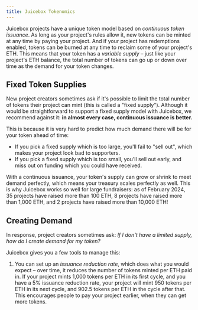 ```yaml
---
title: Juicebox Tokenomics
---
```


Juicebox projects have a unique token model based on *continuous token issuance*. As long as your project's rules allow it, new tokens can be minted at any time by paying your project. And if your project has redemptions enabled, tokens can be burned at any time to reclaim some of your project's ETH. This means that your token has a *variable supply* – just like your project's ETH balance, the total number of tokens can go up or down over time as the demand for your token changes.

## Fixed Token Supplies

New project creators sometimes ask if it's possible to limit the total number of tokens their project can mint (this is called a "fixed supply"). Although it would be straightforward to support a fixed supply model with Juicebox, we recommend against it: **in almost every case, continuous issuance is better.**

This is because it is very hard to predict how much demand there will be for your token ahead of time:
- If you pick a fixed supply which is too large, you'll fail to "sell out", which makes your project look bad to supporters.
- If you pick a fixed supply which is too small, you'll sell out early, and miss out on funding which you could have received.

With a continuous issuance, your token's supply can grow or shrink to meet demand perfectly, which means your treasury scales perfectly as well. This is why Juicebox works so well for large fundraisers: as of February 2024, 35 projects have raised more than 100 ETH, 8 projects have raised more than 1,000 ETH, and 2 projects have raised more than 10,000 ETH!

## Creating Demand

In response, project creators sometimes ask: *If I don't have a limited supply, how do I create demand for my token?*

Juicebox gives you a few tools to manage this:

1. You can set up an *issuance reduction rate*, which does what you would expect – over time, it reduces the number of tokens minted per ETH paid in. If your project mints 1,000 tokens per ETH in its first cycle, and you have a 5% issuance reduction rate, your project will mint 950 tokens per ETH in its next cycle, and 902.5 tokens per ETH in the cycle after that. This encourages people to pay your project earlier, when they can get more tokens.
